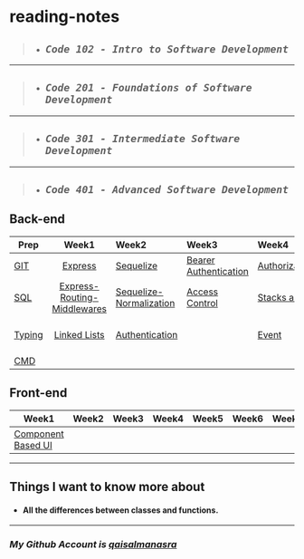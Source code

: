 # **reading-notes**

> - ## ***`Code 102 - Intro to Software Development`***

***
>
> - ## ***`Code 201 - Foundations of Software Development`***

***
>
> - ## ***`Code 301 - Intermediate Software Development`***

***
>
> - ## ***`Code 401 - Advanced Software Development`***

## Back-end
|Prep|Week1|Week2|Week3|Week4|Week5|Week6|Week7
|----------|:-------------:|:---------|:-------------|:---|:---|:---|----:|
|[GIT](/advance/git.md)|[Express](/advance/Express.md)|[Sequelize](/advance/sequelize.md) |[Bearer Authentication](/advance/bearer.md)| [Authorization/Authentication](./advance/Authorization-Authentication.md)|[Socket](./advance/socket.md)|[Trees](./advance/trees.md)|[AWS: Events](./advance/AWSEvents.md)
|[SQL](/advance/sql.md)|[Express-Routing-Middlewares](/advance/Express-Routing-Middlewares.md)| [Sequelize-Normalization](./advance/sequelize-normalization.md) |[Access Control](/advance/AccessControl.md)|[Stacks and Queues](./advance/StacksQueues.md)|[Message Queues](./advance/MessageQueues.md)|[AWS](./advance/aws.md)
|[Typing](/advance/typing.md)|[Linked Lists](/advance/Linked-Lists.md)|[Authentication](./advance/authentication.md)||[Event](./advance/event.md)||[AWS: S3 and Lambda](./advance/AWSS3andLambda.md)
|[CMD](/advance/Practiseinterminal.md)|   |       |      |
## Front-end
|Week1|Week2|Week3|Week4|Week5|Week6|Week7
|----------|:-------------:|:-------------|:---|:---|:---|----:|
|[Component Based UI](./advance/front/UI.md)||||||||||   |       |      |

***
## Things I want to know more about
* #### All the differences between classes and functions. 

***

### *My Github Account is [qaisalmanasra](https://github.com/qaisalmanasra)*